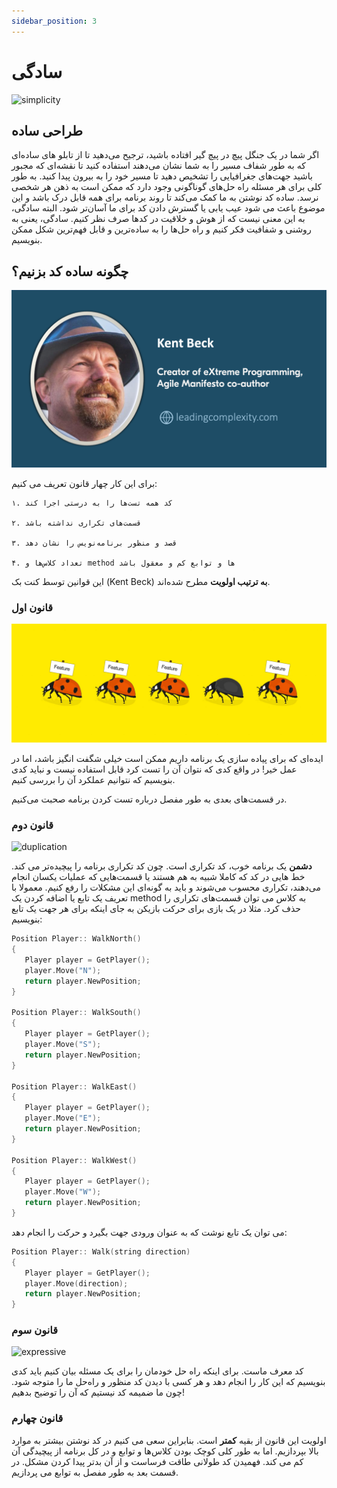 ```yaml
---
sidebar_position: 3
---
```


# سادگی

![simplicity](https://media.licdn.com/dms/image/D5612AQHJcv2vhkq85Q/article-cover_image-shrink_720_1280/0/1671646445344?e=2147483647&v=beta&t=AqqOXU_qWkdDTT2EWDEoj2-KRFFwoNB2T4foTulD-VA)

## طراحی ساده

اگر شما در یک جنگل پیچ در پیچ گیر افتاده باشید، ترجیح می‌دهید تا از تابلو های ساده‌ای که به طور شفاف مسیر را به شما نشان می‌دهند استفاده کنید تا نقشه‌ای که مجبور باشید جهت‌های جغرافیایی را تشخیص دهید تا مسیر خود را به بیرون پیدا کنید.
به طور کلی برای هر مسئله راه حل‌های گوناگونی وجود دارد که ممکن است به ذهن هر شخصی نرسد. ساده کد نوشتن به ما کمک می‌کند تا روند برنامه برای همه قابل درک باشد و این موضوع باعث می شود عیب یابی یا گسترش دادن کد برای ما آسان‌تر شود.
البته سادگی، به این معنی نیست که از هوش و خلاقیت در کدها صرف نظر کنیم. سادگی، یعنی به روشنی و شفافیت فکر کنیم و راه حل‌ها را به ساده‌ترین و قابل فهم‌ترین شکل ممکن بنویسیم.

## چگونه ساده کد بزنیم؟

![kent beck](Images/beck.png)

برای این کار چهار قانون تعریف می کنیم:

    ۱. کد همه تست‌ها را به درستی اجرا کند

    ۲. قسمت‌های تکراری نداشته باشد

    ۳. قصد و منظور برنامه‌نویس را نشان دهد

    ۴. تعداد کلاس‌ها و method ها و توابع کم و معقول باشد
    
این قوانین توسط کنت بک (Kent Beck) **به ترتیب اولویت** مطرح شده‌اند.

### قانون اول

![test](Images/test.jpeg)

ایده‌ای که برای پیاده سازی یک برنامه داریم ممکن است خیلی شگفت انگیز باشد، اما در عمل خیر!
در واقع کدی که نتوان آن را تست کرد قابل استفاده نیست و نباید کدی بنویسیم که نتوانیم عملکرد آن را بررسی کنیم.

در قسمت‌های بعدی به طور مفصل درباره تست کردن برنامه صحبت می‌کنیم.

### قانون دوم

![duplication](https://assets.codegrip.tech/wp-content/uploads/2019/10/03143434/image1.jpg)

**دشمن** یک برنامه خوب، کد تکراری است. چون کد تکراری برنامه را پیچیده‌تر می کند. خط هایی در کد که کاملا شبیه به هم هستند یا قسمت‌هایی که عملیات یکسان انجام می‌دهند، تکراری محسوب می‌شوند و باید به گونه‌ای این مشکلات را رفع کنیم. معمولا با تعریف یک تابع یا اضافه کردن یک method به کلاس می توان قسمت‌های تکراری را حذف کرد.
مثلا در یک بازی برای حرکت بازیکن به جای اینکه برای هر جهت یک تابع بنویسیم:

```cpp
Position Player:: WalkNorth()
{
   Player player = GetPlayer();
   player.Move("N");
   return player.NewPosition;
}
 
Position Player:: WalkSouth()
{
   Player player = GetPlayer();
   player.Move("S");
   return player.NewPosition;
}
 
Position Player:: WalkEast()
{
   Player player = GetPlayer();
   player.Move("E");
   return player.NewPosition;
}
 
Position Player:: WalkWest()
{
   Player player = GetPlayer();
   player.Move("W");
   return player.NewPosition;
}

```

می توان یک تابع نوشت که به عنوان ورودی جهت بگیرد و حرکت را انجام دهد:

```cpp
Position Player:: Walk(string direction)
{
   Player player = GetPlayer();
   player.Move(direction);
   return player.NewPosition;
} 

```

### قانون سوم

![expressive](https://miro.medium.com/v2/resize:fit:1358/1*fbLOk37-QdvxUaYWai3Cog.png)

کد معرف ماست. برای اینکه راه حل خودمان را برای یک مسئله بیان کنیم باید کدی بنویسیم که این کار را انجام دهد و هر کسی با دیدن کد منظور و راه‌حل ما را متوجه شود. چون ما ضمیمه کد نیستیم که آن را توضیح بدهیم!

### قانون چهارم

اولویت این قانون از بقیه **کمتر** است. بنابراین سعی می کنیم در کد نوشتن بیشتر به موارد بالا بپردازیم. اما به طور کلی کوچک بودن کلاس‌ها و توابع و در کل برنامه از پیچیدگی آن کم می کند. فهمیدن کد طولانی طاقت فرساست و از آن بدتر پیدا کردن مشکل. در قسمت بعد به طور مفصل به توابع می پردازیم.

